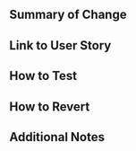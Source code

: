 ## Summary of Change
<!-- Provide a detailed description of what this PR does and why it is needed. Include any background context that will help reviewers understand the problem and the solution. -->

## Link to User Story
<!-- Paste the link to the related ticket, bug, or user story. For example, "Closes #1234" -->

## How to Test
<!-- Describe the steps needed to test your changes. This might include:
- Deployment steps
- Specific environments (local, stage, production)
- Any scripts, migrations, or manual database changes
- Any external dependencies or services required
- Test scenarios or test cases
- Expected results and how to verify them
- Any edge cases to be aware of
-->

## How to Revert
<!-- Detail the steps required to revert this change in case of a problem. Include:
- Which files or modules are affected
- Specific commands to run
- Configuration changes
- Any potential impacts on other features or services
-->

## Additional Notes
<!-- Include any other information that you believe is relevant to this pull request. -->
